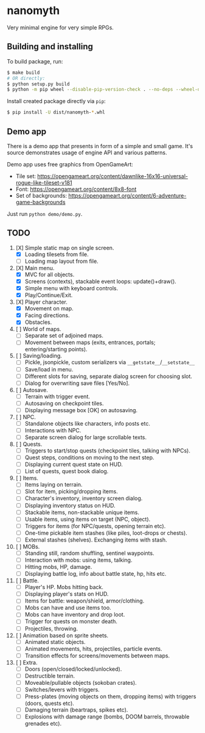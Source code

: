 nanomyth
========

Very minimal engine for very simple RPGs.

Building and installing
-----------------------

To build package, run:

```sh
$ make build
# OR directly:
$ python setup.py build
$ python -m pip wheel --disable-pip-version-check . --no-deps --wheel-dir=dist
```

Install created package directly via `pip`:

```sh
$ pip install -U dist/nanomyth-*.whl
```

Demo app
--------

There is a demo app that presents in form of a simple and small game.
It's source demonstrates usage of engine API and various patterns.

Demo app uses free graphics from OpenGameArt:
- Tile set: <https://opengameart.org/content/dawnlike-16x16-universal-rogue-like-tileset-v181>
- Font: <https://opengameart.org/content/8x8-font>
- Set of backgrounds: <https://opengameart.org/content/6-adventure-game-backgrounds>

Just run `python demo/demo.py`.

TODO
----

1. [X] Simple static map on single screen.
	- [X] Loading tilesets from file.
	- [ ] Loading map layout from file.
2. [X] Main menu.
	- [X] MVC for all objects.
	- [X] Screens (contexts), stackable event loops: update()+draw().
	- [X] Simple menu with keyboard controls.
	- [X] Play/Continue/Exit.
3. [X] Player character.
	- [X] Movement on map.
	- [X] Facing directions.
	- [X] Obstacles.
4. [ ] World of maps.
	- [ ] Separate set of adjoined maps.
	- [ ] Movement between maps (exits, entrances, portals; entering/starting points).
5. [ ] Saving/loading.
	- [ ] Pickle, jsonpickle, custom serializers via `__getstate__`/`__setstate__`
	- [ ] Save/load in menu.
	- [ ] Different slots for saving, separate dialog screen for choosing slot.
	- [ ] Dialog for overwriting save files [Yes/No].
6. [ ] Autosave.
	- [ ] Terrain with trigger event.
	- [ ] Autosaving on checkpoint tiles.
	- [ ] Displaying message box [OK] on autosaving.
7. [ ] NPC.
	- [ ] Standalone objects like characters, info posts etc.
	- [ ] Interactions with NPC.
	- [ ] Separate screen dialog for large scrollable texts.
8. [ ] Quests.
	- [ ] Triggers to start/stop quests (checkpoint tiles, talking with NPCs).
	- [ ] Quest steps, conditions on moving to the next step.
	- [ ] Displaying current quest state on HUD.
	- [ ] List of quests, quest book dialog.
9. [ ] Items.
	- [ ] Items laying on terrain.
	- [ ] Slot for item, picking/dropping items.
	- [ ] Character's inventory, inventory screen dialog.
	- [ ] Displaying inventory status on HUD.
	- [ ] Stackable items, non-stackable unique items.
	- [ ] Usable items, using items on target (NPC, object).
	- [ ] Triggers for items (for NPC/quests, opening terrain etc).
	- [ ] One-time pickable item stashes (like piles, loot-drops or chests).
	- [ ] External stashes (shelves). Exchanging items with stash.
10. [ ] MOBs.
	- [ ] Standing still, random shuffling, sentinel waypoints.
	- [ ] Interaction with mobs: using items, talking.
	- [ ] Hitting mobs, HP, damage.
	- [ ] Displaying battle log, info about battle state, hp, hits etc.
11. [ ] Battle.
	- [ ] Player's HP. Mobs hitting back.
	- [ ] Displaying player's stats on HUD.
	- [ ] Items for battle: weapon/shield, armor/clothing.
	- [ ] Mobs can have and use items too.
	- [ ] Mobs can have inventory and drop loot.
	- [ ] Trigger for quests on monster death.
	- [ ] Projectiles, throwing.
11. [ ] Animation based on sprite sheets.
	- [ ] Animated static objects.
	- [ ] Animated movements, hits, projectiles, particle events.
	- [ ] Transition effects for screens/movements between maps.
12. [ ] Extra.
	- [ ] Doors (open/closed/locked/unlocked).
	- [ ] Destructible terrain.
	- [ ] Moveable/pullable objects (sokoban crates).
	- [ ] Switches/levers with triggers.
	- [ ] Press-plates (moving objects on them, dropping items) with triggers (doors, quests etc).
	- [ ] Damaging terrain (beartraps, spikes etc).
	- [ ] Explosions with damage range (bombs, DOOM barrels, throwable grenades etc).
